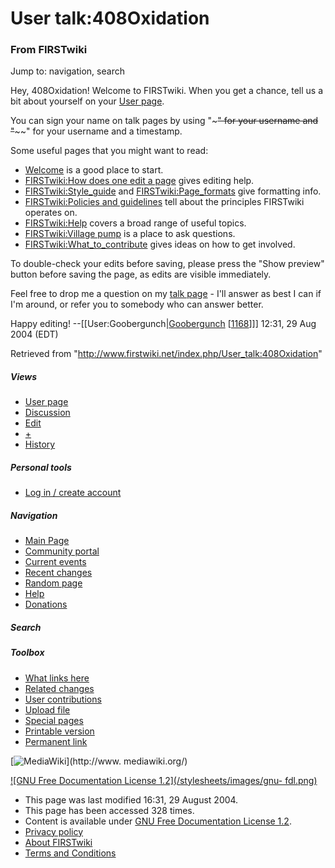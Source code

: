 # User talk:408Oxidation

### From FIRSTwiki

Jump to: navigation, search

Hey, 408Oxidation! Welcome to FIRSTwiki. When you get a chance, tell us a bit
about yourself on your [User
page](/index.php?title=User:408Oxidation&action=edit "User:408Oxidation" ).

You can sign your name on talk pages by using "~~~" for your username and
"~~~~" for your username and a timestamp.

Some useful pages that you might want to read:

  * [Welcome](/index.php/FIRSTwiki:New_users_page "FIRSTwiki:New users page" ) is a good place to start. 
  * [FIRSTwiki:How does one edit a page](/index.php/FIRSTwiki:How_does_one_edit_a_page "FIRSTwiki:How does one edit a page" ) gives editing help. 
  * [FIRSTwiki:Style_guide](/index.php/FIRSTwiki:Style_guide "FIRSTwiki:Style guide" ) and [FIRSTwiki:Page_formats](/index.php/FIRSTwiki:Page_formats "FIRSTwiki:Page formats" ) give formatting info. 
  * [FIRSTwiki:Policies and guidelines](/index.php/FIRSTwiki:Policies_and_guidelines "FIRSTwiki:Policies and guidelines" ) tell about the principles FIRSTwiki operates on. 
  * [FIRSTwiki:Help](/index.php/FIRSTwiki:Help "FIRSTwiki:Help" ) covers a broad range of useful topics. 
  * [FIRSTwiki:Village pump](/index.php/FIRSTwiki:Village_pump "FIRSTwiki:Village pump" ) is a place to ask questions. 
  * [FIRSTwiki:What_to_contribute](/index.php/FIRSTwiki:What_to_contribute "FIRSTwiki:What to contribute" ) gives ideas on how to get involved. 

To double-check your edits before saving, please press the "Show preview"
button before saving the page, as edits are visible immediately.

Feel free to drop me a question on my [talk
page](/index.php/User_talk:Goobergunch "User talk:Goobergunch" ) \- I'll
answer as best I can if I'm around, or refer you to somebody who can answer
better.

Happy editing! --[[User:Goobergunch|[Goobergunch](/index.php/User:Goobergunch
"User:Goobergunch" ) [[1168](/index.php/1168 "1168" )]]] 12:31, 29 Aug 2004
(EDT)

Retrieved from "<http://www.firstwiki.net/index.php/User_talk:408Oxidation>"

##### Views

  * [User page](/index.php?title=User:408Oxidation&action=edit)
  * [Discussion](/index.php/User_talk:408Oxidation)
  * [Edit](/index.php?title=User_talk:408Oxidation&action=edit)
  * [+](/index.php?title=User_talk:408Oxidation&action=edit&section=new)
  * [History](/index.php?title=User_talk:408Oxidation&action=history)

##### Personal tools

  * [Log in / create account](/index.php?title=Special:Userlogin&returnto=User_talk:408Oxidation)

[](/index.php/Main_Page "Main Page" )

##### Navigation

  * [Main Page](/index.php/Main_Page)
  * [Community portal](/index.php/FIRSTwiki:Community_portal)
  * [Current events](/index.php/Current_events)
  * [Recent changes](/index.php/Special:Recentchanges)
  * [Random page](/index.php/Special:Random)
  * [Help](/index.php/Help:Contents)
  * [Donations](/index.php/FIRSTwiki:Site_support)

##### Search



##### Toolbox

  * [What links here](/index.php/Special:Whatlinkshere/User_talk:408Oxidation)
  * [Related changes](/index.php/Special:Recentchangeslinked/User_talk:408Oxidation)
  * [User contributions](/index.php/Special:Contributions/408Oxidation)
  * [Upload file](/index.php/Special:Upload)
  * [Special pages](/index.php/Special:Specialpages)
  * [Printable version](/index.php?title=User_talk:408Oxidation&printable=yes)
  * [Permanent link](/index.php?title=User_talk:408Oxidation&oldid=39834)

[![MediaWiki](/skins/common/images/poweredby_mediawiki_88x31.png)](http://www.
mediawiki.org/)

[![GNU Free Documentation License 1.2](/stylesheets/images/gnu-
fdl.png)](http://www.gnu.org/copyleft/fdl.html)

  * This page was last modified 16:31, 29 August 2004.
  * This page has been accessed 328 times.
  * Content is available under [GNU Free Documentation License 1.2](http://www.gnu.org/copyleft/fdl.html "http://www.gnu.org/copyleft/fdl.html" ).
  * [Privacy policy](/index.php/FIRSTwiki:Privacy_policy "FIRSTwiki:Privacy policy" )
  * [About FIRSTwiki](/index.php/FIRSTwiki:About "FIRSTwiki:About" )
  * [Terms and Conditions](/index.php/FIRSTwiki:Terms_and_conditions "FIRSTwiki:Terms and conditions" )


